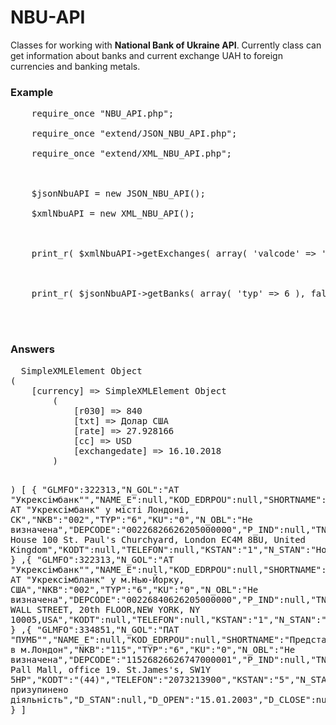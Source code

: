 # NBU-API
Classes for working with **National Bank of Ukraine API**.
Currently class can get information about banks and current exchange UAH to foreign currencies and banking metals.

<h3>Example</h3>
<pre>
    require_once "NBU_API.php";<br>
    require_once "extend/JSON_NBU_API.php";<br>
    require_once "extend/XML_NBU_API.php";<br>
    <br>
    $jsonNbuAPI = new JSON_NBU_API();<br>
    $xmlNbuAPI = new XML_NBU_API();<br>
    <br>
    print_r( $xmlNbuAPI->getExchanges( array( 'valcode' => 'USD' ) ) );<br>
    <br>
    print_r( $jsonNbuAPI->getBanks( array( 'typ' => 6 ), false ) );<br>
    <br>
</pre>

<h3>Answers</h3>
<pre>
  SimpleXMLElement Object
(
    [currency] => SimpleXMLElement Object
        (
            [r030] => 840
            [txt] => Долар США
            [rate] => 27.928166
            [cc] => USD
            [exchangedate] => 16.10.2018
        )

)
[
{ 
"GLMFO":322313,"N_GOL":"АТ "Укрексімбанк"","NAME_E":null,"KOD_EDRPOU":null,"SHORTNAME":"Представництво АТ "Укрексімбанк" у місті Лондоні, СК","NKB":"002","TYP":"6","KU":"0","N_OBL":"Не визначена","DEPCODE":"00226826626205000000","P_IND":null,"TNP":"м.","NP":"Лондон","ADRESS":"Juxon Нouse 100 St. Paul's Churchyard, London EC4M 8BU, United Kingdom","KODT":null,"TELEFON":null,"KSTAN":"1","N_STAN":"Нормальний","D_STAN":"09.09.2006","D_OPEN":"25.05.2006","D_CLOSE":null,"STAN_GOL":"1","NSTAN_GOL":"Нормальний"
 }
,{ 
"GLMFO":322313,"N_GOL":"АТ "Укрексімбанк"","NAME_E":null,"KOD_EDRPOU":null,"SHORTNAME":"Представництво АТ "Укрексімбланк" у м.Нью-Йорку, США","NKB":"002","TYP":"6","KU":"0","N_OBL":"Не визначена","DEPCODE":"00226840626205000000","P_IND":null,"TNP":"м.","NP":"Нью-Йорк","ADRESS":"14 WALL STREET, 20th FLOOR,NEW YORK, NY 10005,USA","KODT":null,"TELEFON":null,"KSTAN":"1","N_STAN":"Нормальний","D_STAN":null,"D_OPEN":"10.10.2007","D_CLOSE":null,"STAN_GOL":"1","NSTAN_GOL":"Нормальний"
 }
,{ 
"GLMFO":334851,"N_GOL":"ПАТ "ПУМБ"","NAME_E":null,"KOD_EDRPOU":null,"SHORTNAME":"Представництво ПУМБ в м.Лондон","NKB":"115","TYP":"6","KU":"0","N_OBL":"Не визначена","DEPCODE":"11526826626747000001","P_IND":null,"TNP":"м.","NP":"Лондон","ADRESS":"100 Pall Mall, office 19. St.James's,  SW1Y 5HP","KODT":"(44)","TELEFON":"2073213900","KSTAN":"5","N_STAN":"Тимчасово призупинено діяльність","D_STAN":null,"D_OPEN":"15.01.2003","D_CLOSE":null,"STAN_GOL":"1","NSTAN_GOL":"Нормальний"
 }
]
 </pre>
